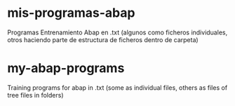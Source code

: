 # mis-programas-abap
Programas Entrenamiento Abap en .txt (algunos como ficheros individuales, otros haciendo parte de estructura de ficheros dentro de carpeta)

# my-abap-programs
Training programs for abap in .txt (some as individual files, others as files of tree files in folders)
